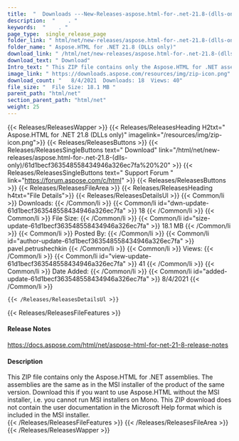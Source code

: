 ```yaml
---
title:  "  Downloads ---New-Releases-aspose.html-for-.net-21.8-(dlls-only) . " 
description:  "    . " 
keywords:  "    . " 
page_type:  single_release_page
folder_link: " html/net/new-releases/aspose.html-for-.net-21.8-(dlls-only)/"
folder_name: " Aspose.HTML for .NET 21.8 (DLLs only)"
download_link: " /html/net/new-releases/aspose.html-for-.net-21.8-(dlls-only)/61d1becf363548558434946a326ec7fa"
download_text: " Download"
Intro_text: " This ZIP file contains only the Aspose.HTML for .NET assemblies. The assemblies ..."
image_link: " https://downloads.aspose.com/resources/img/zip-icon.png"
download_count: "   8/4/2021  Downloads: 18  Views: 40"
file_size: "  File Size: 18.1 MB "
parent_path: "html/net"
section_parent_path: "html/net"
weight: 25 
---
```


{{< Releases/ReleasesWapper >}}
  {{< Releases/ReleasesHeading H2txt=" Aspose.HTML for .NET 21.8 (DLLs only)" imagelink="/resources/img/zip-icon.png">}}
  {{< Releases/ReleasesButtons >}}
    {{< Releases/ReleasesSingleButtons text=" Download" link="/html/net/new-releases/aspose.html-for-.net-21.8-(dlls-only)/61d1becf363548558434946a326ec7fa%20%20" >}}
    {{< Releases/ReleasesSingleButtons text=" Support Forum " link="https://forum.aspose.com/c/html" >}}
  {{< Releases/ReleasesButtons >}}
  {{< Releases/ReleasesFileArea >}}
    {{< Releases/ReleasesHeading h4txt="File Details">}}
    {{< Releases/ReleasesDetailsUl >}}
            {{< Common/li  >}} Downloads: {{< /Common/li >}} 
      {{< Common/li id="dwn-update-61d1becf363548558434946a326ec7fa" >}} 18 {{< /Common/li >}} 
      {{< Common/li  >}} File Size: {{< /Common/li >}} 
      {{< Common/li id="size-update-61d1becf363548558434946a326ec7fa" >}} 18.1 MB {{< /Common/li >}} 
      {{< Common/li  >}} Posted By: {{< /Common/li >}} 
      {{< Common/li id="author-update-61d1becf363548558434946a326ec7fa" >}} pavel.petrushechkin {{< /Common/li >}} 
      {{< Common/li  >}} Views: {{< /Common/li >}} 
      {{< Common/li id="view-update-61d1becf363548558434946a326ec7fa" >}} 41 {{< /Common/li >}} 
      {{< Common/li  >}} Date Added: {{< /Common/li >}} 
      {{< Common/li id="added-update-61d1becf363548558434946a326ec7fa" >}} 8/4/2021 {{< /Common/li >}} 

    {{< /Releases/ReleasesDetailsUl >}}

  {{< Releases/ReleasesFileFeatures >}}
      <h4>Release Notes</h4><div><a href="https://docs.aspose.com/html/net/aspose-html-for-net-21-8-release-notes">https://docs.aspose.com/html/net/aspose-html-for-net-21-8-release-notes</a></div><h4>Description</h4><div class="HTMLDescription">This ZIP file contains only the Aspose.HTML for .NET assemblies. The assemblies are the same as in the MSI installer of the product of the same version. Download this if you want to use Aspose.HTML without the MSI installer, i.e. you cannot run MSI installers on Mono. This ZIP download does not contain the user documentation in the Microsoft Help format which is included in the MSI installer.</div>
  {{< /Releases/ReleasesFileFeatures >}}
 {{< /Releases/ReleasesFileArea >}}
{{< /Releases/ReleasesWapper >}}


